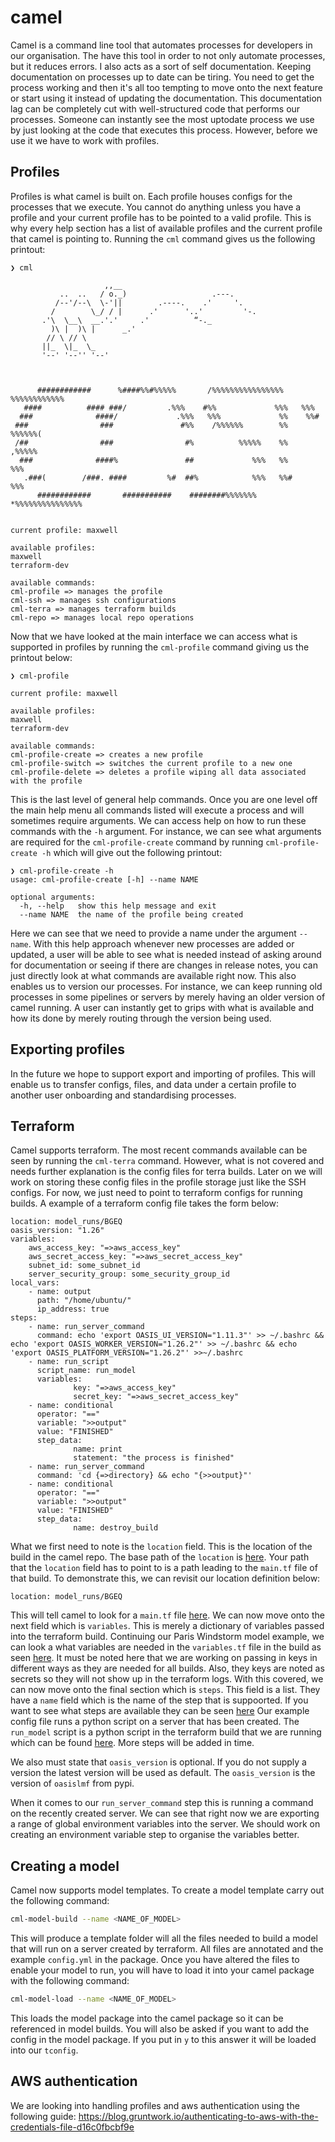 # camel
Camel is a command line tool that automates processes for developers in our organisation. The have this tool in order 
to not only automate processes, but it reduces errors. I also acts as a sort of self documentation. Keeping 
documentation on processes up to date can be tiring. You need to get the process working and then it's all too 
tempting to move onto the next feature or start using it instead of updating the documentation. This documentation 
lag can be completely cut with well-structured code that performs our processes. Someone can instantly see the most 
uptodate process we use by just looking at the code that executes this process. However, before we use it we have 
to work with profiles. 

## Profiles 
Profiles is what camel is built on. Each profile houses configs for the processes that we execute. You cannot 
do anything unless you have a profile and your current profile has to be pointed to a valid profile. This is why every 
help section has a list of available profiles and the current profile that camel is pointing to. Running the 
```cml``` command gives us the following printout:

```commandline
❯ cml

                     ,,__
           ..  ..   / o._)                   .---.
          /--'/--\  \-'||        .----.    .'     '.
         /        \_/ / |      .'      '..'         '-.
       .'\  \__\  __.'.'     .'          “-._
         )\ |  )\ |      _.'
        // \ // \
       ||_  \|_  \_
       '--' '--'' '--' 


                                                                                
      ############      %####%%#%%%%%       /%%%%%%%%%%%%%%%%      %%%%%%%%%%%% 
   ####          #### ###/         .%%%    #%%             %%%   %%%            
  ###              ####/             .%%%   %%%             %%    %%#           
 ###                ###               #%%    /%%%%%%        %%     %%%%%%(      
 /##                ###                #%          %%%%%    %%          ,%%%%%  
  ###              ####%               ##             %%%   %%              %%% 
   .###(        /###. ####         %#  ##%            %%%   %%#             %%% 
      ############       ###########    ########%%%%%%%      *%%%%%%%%%%%%%%%  


current profile: maxwell

available profiles:
maxwell
terraform-dev

available commands:
cml-profile => manages the profile
cml-ssh => manages ssh configurations
cml-terra => manages terraform builds
cml-repo => manages local repo operations

```
Now that we have looked at the main interface we can access what is supported in profiles by running the 
```cml-profile``` command giving us the printout below:
```commandline
❯ cml-profile

current profile: maxwell

available profiles:
maxwell
terraform-dev

available commands:
cml-profile-create => creates a new profile
cml-profile-switch => switches the current profile to a new one
cml-profile-delete => deletes a profile wiping all data associated with the profile
```
This is the last level of general help commands. Once you are one level off the main help menu all commands listed 
will execute a process and will sometimes require arguments. We can access help on how to run these commands with the 
```-h``` argument. For instance, we can see what arguments are required for the ```cml-profile-create``` command 
by running ```cml-profile-create -h``` which will give out the following printout:
```commandline
❯ cml-profile-create -h
usage: cml-profile-create [-h] --name NAME

optional arguments:
  -h, --help   show this help message and exit
  --name NAME  the name of the profile being created
```
Here we can see that we need to provide a name under the argument ```--name```. With this help approach whenever 
new processes are added or updated, a user will be able to see what is needed instead of asking around for documentation
or seeing if there are changes in release notes, you can just directly look at what commands are available right now. 
This also enables us to version our processes. For instance, we can keep running old processes in some pipelines or 
servers by merely having an older version of camel running. A user can instantly get to grips with what is available
and how its done by merely routing through the version being used.

## Exporting profiles 
In the future we hope to support export and importing of profiles. This will enable us to transfer configs, files, and 
data under a certain profile to another user onboarding and standardising processes. 

## Terraform 
Camel supports terraform. The most recent commands available can be seen by running the ```cml-terra``` command.
However, what is not covered and needs further explanation is the config files for terra builds. Later on we will 
work on storing these config files in the profile storage just like the SSH configs. For now, we just need to point to 
terraform configs for running builds. A example of a terraform config file takes the form below:

```commandline
location: model_runs/BGEQ
oasis_version: "1.26"
variables:
    aws_access_key: "=>aws_access_key"
    aws_secret_access_key: "=>aws_secret_access_key"
    subnet_id: some_subnet_id
    server_security_group: some_security_group_id
local_vars:
    - name: output
      path: "/home/ubuntu/"
      ip_address: true
steps:
    - name: run_server_command
      command: echo 'export OASIS_UI_VERSION="1.11.3"' >> ~/.bashrc && echo 'export OASIS_WORKER_VERSION="1.26.2"' >> ~/.bashrc && echo 'export OASIS_PLATFORM_VERSION="1.26.2"' >>~/.bashrc
    - name: run_script
      script_name: run_model
      variables:
              key: "=>aws_access_key"
              secret_key: "=>aws_secret_access_key"
    - name: conditional
      operator: "=="
      variable: ">>output"
      value: "FINISHED"
      step_data:
              name: print
              statement: "the process is finished"
    - name: run_server_command
      command: 'cd {=>directory} && echo "{>>output}"'
    - name: conditional
      operator: "=="
      variable: ">>output"
      value: "FINISHED"
      step_data:
              name: destroy_build
```
What we first need to note is the ```location``` field. This is the location of the build in the camel repo. The 
base path of the ```location``` is [here](https://github.com/OasisLMF/camel/tree/main/camel/terra/terra_builds). Your
path that the ```location``` field has to point to is a path leading to the ```main.tf``` file of that build. 
To demonstrate this, we can revisit our location definition below:
```commandline
location: model_runs/BGEQ
```
This will tell camel to look for a ```main.tf``` file 
[here](https://github.com/OasisLMF/camel/tree/main/camel/terra/terra_builds/model_runs/pariswindstorm). We can now 
move onto the next field which is ```variables```. This is merely a dictionary of variables passed into the terraform 
build. Continuing our Paris Windstorm model example, we can look a what variables are needed in the 
```variables.tf``` file in the build as seen 
[here](https://github.com/OasisLMF/camel/blob/main/camel/terra/terra_builds/model_runs/pariswindstorm/variables.tf). 
It must be noted here that we are working on passing in keys in different ways as they are needed for all builds. Also, 
they keys are noted as secrets so they will not show up in the terraform logs. With this covered, we can now move onto 
the final section which is ```steps```. This field is a list. They have a ```name``` field which is the name of the 
step that is suppoorted. If you want to see what steps are available they can be seen 
[here](https://github.com/OasisLMF/camel/blob/3136fcfddd4e33eb44124706080aedcc35a344b8/camel/terra/steps/__init__.py#L59)
Our example config file runs a python script on a server that has been created. The ```run_model``` script is a 
python script in the terraform build that we are running which can be found 
[here](https://github.com/OasisLMF/camel/blob/main/camel/terra/terra_builds/model_runs/pariswindstorm/run_model.py).
More steps will be added in time. 

We also must state that ```oasis_version``` is optional. If you do not supply a version the latest version will be used
as default. The ```oasis_version``` is the version of ```oasislmf``` from pypi.

When it comes to our ```run_server_command``` step this is running a command on the recently created server. We
can see that right now we are exporting a range of global environment variables into the server. We should work on
creating an environment variable step to organise the variables better.

## Creating a model 
Camel now supports model templates. To create a model template carry out the following command: 
```bash
cml-model-build --name <NAME_OF_MODEL>
```
This will produce a template folder will all the files needed to build a model that will run on a server created by 
terraform. All files are annotated and the example ```config.yml``` in the package. Once you have altered the files 
to enable your model to run, you will have to load it into your camel package with the following command:
```bash
cml-model-load --name <NAME_OF_MODEL>
```
This loads the model package into the camel package so it can be referenced in model builds. You will also be asked if 
you want to add the config in the model package. If you put in ```y``` to this answer it will be loaded into our 
```tconfig```. 

## AWS authentication 
We are looking into handling profiles and aws authentication using the following guide:
https://blog.gruntwork.io/authenticating-to-aws-with-the-credentials-file-d16c0fbcbf9e


